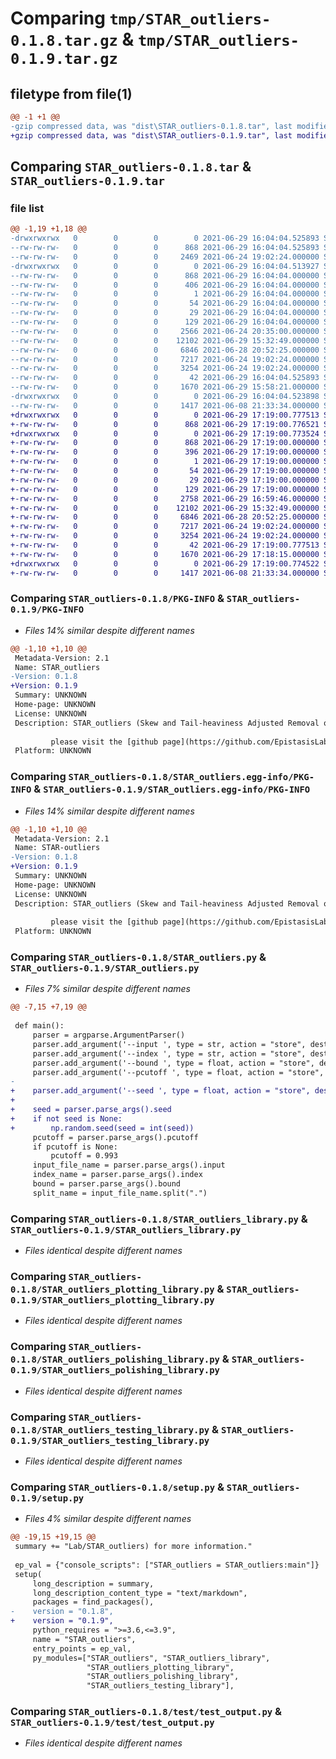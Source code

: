 # Comparing `tmp/STAR_outliers-0.1.8.tar.gz` & `tmp/STAR_outliers-0.1.9.tar.gz`

## filetype from file(1)

```diff
@@ -1 +1 @@
-gzip compressed data, was "dist\STAR_outliers-0.1.8.tar", last modified: Tue Jun 29 16:04:04 2021, max compression
+gzip compressed data, was "dist\STAR_outliers-0.1.9.tar", last modified: Tue Jun 29 17:19:00 2021, max compression
```

## Comparing `STAR_outliers-0.1.8.tar` & `STAR_outliers-0.1.9.tar`

### file list

```diff
@@ -1,19 +1,18 @@
-drwxrwxrwx   0        0        0        0 2021-06-29 16:04:04.525893 STAR_outliers-0.1.8/
--rw-rw-rw-   0        0        0      868 2021-06-29 16:04:04.525893 STAR_outliers-0.1.8/PKG-INFO
--rw-rw-rw-   0        0        0     2469 2021-06-24 19:02:24.000000 STAR_outliers-0.1.8/README.md
-drwxrwxrwx   0        0        0        0 2021-06-29 16:04:04.513927 STAR_outliers-0.1.8/STAR_outliers.egg-info/
--rw-rw-rw-   0        0        0      868 2021-06-29 16:04:04.000000 STAR_outliers-0.1.8/STAR_outliers.egg-info/PKG-INFO
--rw-rw-rw-   0        0        0      406 2021-06-29 16:04:04.000000 STAR_outliers-0.1.8/STAR_outliers.egg-info/SOURCES.txt
--rw-rw-rw-   0        0        0        1 2021-06-29 16:04:04.000000 STAR_outliers-0.1.8/STAR_outliers.egg-info/dependency_links.txt
--rw-rw-rw-   0        0        0       54 2021-06-29 16:04:04.000000 STAR_outliers-0.1.8/STAR_outliers.egg-info/entry_points.txt
--rw-rw-rw-   0        0        0       29 2021-06-29 16:04:04.000000 STAR_outliers-0.1.8/STAR_outliers.egg-info/requires.txt
--rw-rw-rw-   0        0        0      129 2021-06-29 16:04:04.000000 STAR_outliers-0.1.8/STAR_outliers.egg-info/top_level.txt
--rw-rw-rw-   0        0        0     2566 2021-06-24 20:35:00.000000 STAR_outliers-0.1.8/STAR_outliers.py
--rw-rw-rw-   0        0        0    12102 2021-06-29 15:32:49.000000 STAR_outliers-0.1.8/STAR_outliers_library.py
--rw-rw-rw-   0        0        0     6846 2021-06-28 20:52:25.000000 STAR_outliers-0.1.8/STAR_outliers_plotting_library.py
--rw-rw-rw-   0        0        0     7217 2021-06-24 19:02:24.000000 STAR_outliers-0.1.8/STAR_outliers_polishing_library.py
--rw-rw-rw-   0        0        0     3254 2021-06-24 19:02:24.000000 STAR_outliers-0.1.8/STAR_outliers_testing_library.py
--rw-rw-rw-   0        0        0       42 2021-06-29 16:04:04.525893 STAR_outliers-0.1.8/setup.cfg
--rw-rw-rw-   0        0        0     1670 2021-06-29 15:58:21.000000 STAR_outliers-0.1.8/setup.py
-drwxrwxrwx   0        0        0        0 2021-06-29 16:04:04.523898 STAR_outliers-0.1.8/test/
--rw-rw-rw-   0        0        0     1417 2021-06-08 21:33:34.000000 STAR_outliers-0.1.8/test/test_output.py
+drwxrwxrwx   0        0        0        0 2021-06-29 17:19:00.777513 STAR_outliers-0.1.9/
+-rw-rw-rw-   0        0        0      868 2021-06-29 17:19:00.776521 STAR_outliers-0.1.9/PKG-INFO
+drwxrwxrwx   0        0        0        0 2021-06-29 17:19:00.773524 STAR_outliers-0.1.9/STAR_outliers.egg-info/
+-rw-rw-rw-   0        0        0      868 2021-06-29 17:19:00.000000 STAR_outliers-0.1.9/STAR_outliers.egg-info/PKG-INFO
+-rw-rw-rw-   0        0        0      396 2021-06-29 17:19:00.000000 STAR_outliers-0.1.9/STAR_outliers.egg-info/SOURCES.txt
+-rw-rw-rw-   0        0        0        1 2021-06-29 17:19:00.000000 STAR_outliers-0.1.9/STAR_outliers.egg-info/dependency_links.txt
+-rw-rw-rw-   0        0        0       54 2021-06-29 17:19:00.000000 STAR_outliers-0.1.9/STAR_outliers.egg-info/entry_points.txt
+-rw-rw-rw-   0        0        0       29 2021-06-29 17:19:00.000000 STAR_outliers-0.1.9/STAR_outliers.egg-info/requires.txt
+-rw-rw-rw-   0        0        0      129 2021-06-29 17:19:00.000000 STAR_outliers-0.1.9/STAR_outliers.egg-info/top_level.txt
+-rw-rw-rw-   0        0        0     2758 2021-06-29 16:59:46.000000 STAR_outliers-0.1.9/STAR_outliers.py
+-rw-rw-rw-   0        0        0    12102 2021-06-29 15:32:49.000000 STAR_outliers-0.1.9/STAR_outliers_library.py
+-rw-rw-rw-   0        0        0     6846 2021-06-28 20:52:25.000000 STAR_outliers-0.1.9/STAR_outliers_plotting_library.py
+-rw-rw-rw-   0        0        0     7217 2021-06-24 19:02:24.000000 STAR_outliers-0.1.9/STAR_outliers_polishing_library.py
+-rw-rw-rw-   0        0        0     3254 2021-06-24 19:02:24.000000 STAR_outliers-0.1.9/STAR_outliers_testing_library.py
+-rw-rw-rw-   0        0        0       42 2021-06-29 17:19:00.777513 STAR_outliers-0.1.9/setup.cfg
+-rw-rw-rw-   0        0        0     1670 2021-06-29 17:18:15.000000 STAR_outliers-0.1.9/setup.py
+drwxrwxrwx   0        0        0        0 2021-06-29 17:19:00.774522 STAR_outliers-0.1.9/test/
+-rw-rw-rw-   0        0        0     1417 2021-06-08 21:33:34.000000 STAR_outliers-0.1.9/test/test_output.py
```

### Comparing `STAR_outliers-0.1.8/PKG-INFO` & `STAR_outliers-0.1.9/PKG-INFO`

 * *Files 14% similar despite different names*

```diff
@@ -1,10 +1,10 @@
 Metadata-Version: 2.1
 Name: STAR_outliers
-Version: 0.1.8
+Version: 0.1.9
 Summary: UNKNOWN
 Home-page: UNKNOWN
 License: UNKNOWN
 Description: STAR_outliers (Skew and Tail-heaviness Adjusted Removal of outliers) is an open source python package that determines which points are outliers relative to their distributions shapes. An exponential tail fit is used to determine outlier status if the distribution behaves in a sufficiently exponential-like manner. Otherwise, the data is transformed and fitted to a four parameteter tukey distribution as described in the paper titled 'Outlier identification for skewed and/or heavy-tailed unimodal multivariate distributions'. 
         
         please visit the [github page](https://github.com/EpistasisLab/STAR_outliers) for more information.
 Platform: UNKNOWN
```

### Comparing `STAR_outliers-0.1.8/STAR_outliers.egg-info/PKG-INFO` & `STAR_outliers-0.1.9/STAR_outliers.egg-info/PKG-INFO`

 * *Files 14% similar despite different names*

```diff
@@ -1,10 +1,10 @@
 Metadata-Version: 2.1
 Name: STAR-outliers
-Version: 0.1.8
+Version: 0.1.9
 Summary: UNKNOWN
 Home-page: UNKNOWN
 License: UNKNOWN
 Description: STAR_outliers (Skew and Tail-heaviness Adjusted Removal of outliers) is an open source python package that determines which points are outliers relative to their distributions shapes. An exponential tail fit is used to determine outlier status if the distribution behaves in a sufficiently exponential-like manner. Otherwise, the data is transformed and fitted to a four parameteter tukey distribution as described in the paper titled 'Outlier identification for skewed and/or heavy-tailed unimodal multivariate distributions'. 
         
         please visit the [github page](https://github.com/EpistasisLab/STAR_outliers) for more information.
 Platform: UNKNOWN
```

### Comparing `STAR_outliers-0.1.8/STAR_outliers.py` & `STAR_outliers-0.1.9/STAR_outliers.py`

 * *Files 7% similar despite different names*

```diff
@@ -7,15 +7,19 @@
 
 def main():
     parser = argparse.ArgumentParser()
     parser.add_argument('--input ', type = str, action = "store", dest = "input")
     parser.add_argument('--index ', type = str, action = "store", dest = "index")
     parser.add_argument('--bound ', type = float, action = "store", dest = "bound")
     parser.add_argument('--pcutoff ', type = float, action = "store", dest = "pcutoff")
-
+    parser.add_argument('--seed ', type = float, action = "store", dest = "seed")
+    
+    seed = parser.parse_args().seed
+    if not seed is None:
+        np.random.seed(seed = int(seed))
     pcutoff = parser.parse_args().pcutoff
     if pcutoff is None:
         pcutoff = 0.993
     input_file_name = parser.parse_args().input
     index_name = parser.parse_args().index
     bound = parser.parse_args().bound
     split_name = input_file_name.split(".")
```

### Comparing `STAR_outliers-0.1.8/STAR_outliers_library.py` & `STAR_outliers-0.1.9/STAR_outliers_library.py`

 * *Files identical despite different names*

### Comparing `STAR_outliers-0.1.8/STAR_outliers_plotting_library.py` & `STAR_outliers-0.1.9/STAR_outliers_plotting_library.py`

 * *Files identical despite different names*

### Comparing `STAR_outliers-0.1.8/STAR_outliers_polishing_library.py` & `STAR_outliers-0.1.9/STAR_outliers_polishing_library.py`

 * *Files identical despite different names*

### Comparing `STAR_outliers-0.1.8/STAR_outliers_testing_library.py` & `STAR_outliers-0.1.9/STAR_outliers_testing_library.py`

 * *Files identical despite different names*

### Comparing `STAR_outliers-0.1.8/setup.py` & `STAR_outliers-0.1.9/setup.py`

 * *Files 4% similar despite different names*

```diff
@@ -19,15 +19,15 @@
 summary += "Lab/STAR_outliers) for more information."
 
 ep_val = {"console_scripts": ["STAR_outliers = STAR_outliers:main"]}
 setup(
     long_description = summary,
     long_description_content_type = "text/markdown",
     packages = find_packages(),
-    version = "0.1.8",
+    version = "0.1.9",
     python_requires = ">=3.6,<=3.9",
     name = "STAR_outliers",
     entry_points = ep_val,
     py_modules=["STAR_outliers", "STAR_outliers_library",
                 "STAR_outliers_plotting_library",
                 "STAR_outliers_polishing_library",
                 "STAR_outliers_testing_library"],
```

### Comparing `STAR_outliers-0.1.8/test/test_output.py` & `STAR_outliers-0.1.9/test/test_output.py`

 * *Files identical despite different names*

